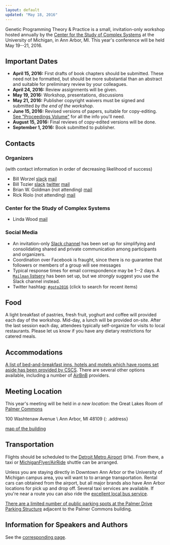 ```yaml
---
layout: default
updated: "May 18, 2016"
---
```

Genetic Programming Theory & Practice is a small, invitation-only workshop hosted annually by the [Center for the Study of Complex Systems](http://www.lsa.umich.edu/cscs/) at the University of Michigan, in Ann Arbor, MI. This year's conference will be held May 19--21, 2016.

## Important Dates

- **April 15, 2016:** First drafts of book chapters should be submitted. These need not be formatted, but should be more substantial than an abstract and suitable for preliminary review by your colleagues.
- **April 24, 2016:** Review assignments will be given.
- **May 19, 2016:** Workshop, presentations, discussions
- **May 21, 2016:** Publisher copyright waivers must be signed and submitted _by the end of the workshop_.
- **June 15, 2016:** Revised versions of papers, suitable for copy-editing. [See "Proceedings Volume"](contributions.html#proceedings-volume) for all the info you'll need.
- **August 15, 2016:** Final reviews of copy-edited versions will be done.
- **September 1, 2016:** Book submitted to publisher.



## Contacts

### Organizers

(with contact information in order of decreasing likelihood of success)

- Bill Worzel [slack](https://gptp2016.slack.com/messages/@billw/) [mail](mailto:billwzel@gmail.com)
- Bill Tozier [slack](https://gptp2016.slack.com/messages/@bill_tozier/) [twitter](https://twitter.com/vaguery) [mail](mailto:bill@vagueinnovation.com)
- Brian W. Goldman (not attending) [mail](mailto:Brian.Goldman@colostate.edu)
- Rick Riolo (not attending) [mail](mailto:rlriolo@umich.edu)

### Center for the Study of Complex Systems

- Linda Wood [mail](mailto:linmwood@umich.edu)

### Social Media

- An invitation-only [Slack channel](http://gptp2016.slack.com) has been set up for simplifying and consolidating shared and private communication among participants and organizers.
- Coordination over Facebook is fraught, since there is no guarantee that followers or members of a group will see messages
- Typical response times for email correspondence may be 1--2 days. A [`Mailman` listserv](https://pairlist10.pair.net/mailman/listinfo/gptp2016) has been set up, but we _strongly_ suggest you use the Slack channel instead.
- Twitter hashtag: [`#gptp2016`](https://twitter.com/search?f=tweets&q=%23gptp2016) (click to search for recent items)


## Food

A light breakfast of pastries, fresh fruit, yoghurt and coffee will provided each day of the workshop. Mid-day, a lunch will be provided on-site. After the last session each day, attendees typically self-organize for visits to local restaurants. Please let us know if you have any dietary restrictions for catered meals.

## Accommodations

[A list of bed-and-breakfast inns, hotels and motels which have rooms set aside has been provided by CSCS](accommodations.html). There are several other options available, including a number of [AirBnB](https://www.airbnb.com) providers.

## Meeting Location

This year's meeting will be held in _a new location_: the Great Lakes Room of [Palmer Commons](https://palmercommons.umich.edu)

100 Washtenaw Avenue \\
Ann Arbor, MI 48109
{: .address}

[map of the building](https://palmercommons.umich.edu/article/map)

## Transportation

Flights should be scheduled to the [Detroit Metro Airport](http://www.metroairport.com) (`DTW`). From there, a taxi or [MichiganFlyer/AirRide](http://www.michiganflyer.com) shuttle can be arranged.

Unless you are staying directly in Downtown Ann Arbor or the University of Michigan campus area, you will want to to arrange transportation. Rental cars can obtained from the airport, but all major brands also have Ann Arbor locations for pick up and drop off. Several taxi services are available. If you're near a route you can also ride the [excellent local bus service](http://www.theride.org).

[There are a limited number of public parking spots at the Palmer Drive Parking Structure](https://palmercommons.umich.edu/article/parking) adjacent to the Palmer Commons building.

## Information for Speakers and Authors

See the [corresponding page](contributions.html).